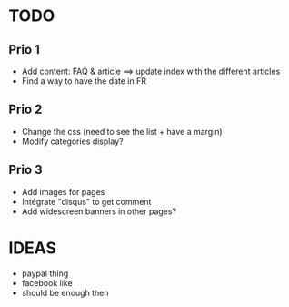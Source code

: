 # TODO

## Prio 1

- Add content: FAQ & article ==> update index with the different articles
- Find a way to have the date in FR

## Prio 2

- Change the css (need to see the list + have a margin)
- Modify categories display?

## Prio 3

- Add images for pages
- Intégrate "disqus" to get comment
- Add widescreen banners in other pages?


# IDEAS

- paypal thing
- facebook like
- should be enough then

